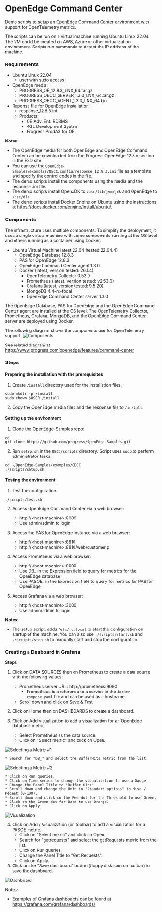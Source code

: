 # OpenEdge Command Center #

Demo scripts to setup an OpenEdge Command Center environment with support for OpenTelemetry metrics.

The scripts can be run on a virtual machine running Ubuntu Linux 22.04.
The VM could be created on AWS, Azure or other virtualization environment.
Scripts run commands to detect the IP address of the machine.

### Requirements 
* Ubuntu Linux 22.04
    * user with sudo access
* OpenEdge media:
    * PROGRESS_OE_12.8.3_LNX_64.tar.gz
    * PROGRESS_OECC_SERVER_1.3.0_LNX_64.tar.gz
    * PROGRESS_OECC_AGENT_1.3.0_LNX_64.bin
* Reponse file for OpenEdge installation:
    * response_12.8.3.ini
    * Products:
        * OE Adv. Ent. RDBMS
        * 4GL Development System
        * Progress ProdAS for OE

**Notes:**
* The OpenEdge media for both OpenEdge and OpenEdge Command Center can be downloaded from the Progress OpenEdge 12.8.x section in the ESD site.
* You can use the `OpenEdge-Samples/examples/OECC/config/response_12.8.3.ini` file as a template and specify the control codes in the file.
* The demo scripts install the components using the media and the response .ini file.
* The demo scripts install OpenJDK to `/usr/lib/jvm/jdk` and OpenEdge to `/psc/dlc`.
* The demo scripts install Docker Engine on Ubuntu using the instructions at https://docs.docker.com/engine/install/ubuntu/.

### Components 
The infrastructure uses multiple components. To simplify the deployment, it uses a single virtual machine with some components running at the OS level and others running as a container using Docker.

* Ubuntu Virtual Machine latest 22.04 (tested 22.04.4)
    * OpenEdge Database 12.8.3
    * PAS for OpenEdge 12.8.3
    * OpenEdge Command Center agent 1.3.0
    * Docker (latest, version tested: 26.1.4)
        * OpenTelemetry Collector 0.53.0
        * Prometheus (latest, version tested: v2.53.0)
        * Grafana (latest, version tested: 9.5.20)
        * MongoDB 4.4-rc-focal
        * OpenEdge Command Center server 1.3.0

The OpenEdge Database, PAS for OpenEdge and the OpenEdge Command Center agent are installed at the OS level.
The OpenTelemetry Collector, Prometheus, Grafana, MongoDB, and the OpenEdge Command Center server are deployed using Docker.

The following diagram shows the components use for OpenTelemetry support.
![Components](./images/diagram.png)

See related diagram at 
https://www.progress.com/openedge/features/command-center

### Steps

#### Preparing the installation with the prerequisites
1. Create `/install` directory used for the installation files.
~~~
sudo mkdir -p /install
sudo chown $USER /install
~~~

2. Copy the OpenEdge media files and the response file to `/install`.

#### Setting up the environment

1. Clone the OpenEdge-Samples repo:
~~~
cd
git clone https://github.com/progress/OpenEdge-Samples.git
~~~

2. Run `setup.sh` in the `OECC/scripts` directory. Script uses `sudo` to perform administrator tasks.
~~~
cd ~/OpenEdge-Samples/examples/OECC
./scripts/setup.sh
~~~

#### Testing the environment

1. Test the configuration.
~~~
./scripts/test.sh
~~~

2. Access OpenEdge Command Center via a web browser:
    * http://&lt;host-machine&gt;:8000
    * Use admin/admin to login

3. Access the PAS for OpenEdge instance via a web browser:
    * http://&lt;host-machine&gt;:8810
    * http://&lt;host-machine&gt;:8810/web/customer.p

4. Access Prometheus via a web browser:
    * http://&lt;host-machine&gt;:9090
    * Use DB_ in the Expression field to query for metrics for the OpenEdge database
    * Use PASOE_ in the Expression field to query for metrics for PAS for OpenEdge

5. Access Grafana via a web browser:
    * http://&lt;host-machine&gt;:3000
    * Use admin/admin to login

**Notes:**
* The setup script, adds `/etc/rc.local` to start the configuration on startup of the machine. You can also use `./scripts/start.sh` and `./scripts/stop.sh` to manually start and stop the configuration.

### Creating a Dasboard in Grafana

**Steps**

1. Click on DATA SOURCES then on Prometheus to create a data source with the following values:
    * Prometheus server URL: http://prometheus:9090
        * Prometheus is a reference to a service in the `docker-compose.yaml` file and can be used as a hostname.
    * Scroll down and click on Save & Test

2. Click on Home then on DASHBOARDS to create a dashboard.
3. Click on Add visualization to add a visualization for an OpenEdge database metric.
    * Select Prometheus as the data source.
    * Click on "Select metric" and click on Open.

![Selecting a Metric #1](./images/selecting_a_metric1.png)

    * Search for "DB_" and select the BufferHits metric from the list.

![Selecting a Metric #2](./images/selecting_a_metric2.png)

    * Click on Run queries.
    * Click on Time series to change the visualization to use a Gauge.
    * Change the Panel Title to "Buffer Hits"
    * Scroll down and change the Unit in "Standard options" to Misc / Pecent (0-100).
    * Scroll down and click on the Red dot for the Threshold to use Green.
    * Click on the Green dot for Base to use Orange.
    * Click on Apply.

![Visualization](./images/bufferhits_visualization.png)

4. Click on Add / Visualization (on toolbar) to add a visualization for a PASOE metric.
    * Click on "Select metric" and click on Open.
    * Search for "getrequests" and select the getRequests metric from the list.
    * Click on Run queries.
    * Change the Panel Title to "Get Requests".
    * Click on Apply.
5. Click on the "Save dashboard" button (floppy disk icon on toolbar) to save the dashboard.

![Dashboard](./images/openedge_dashboard.png)

Notes:
* Examples of Grafana dashboards can be found at https://grafana.com/grafana/dashboards/
